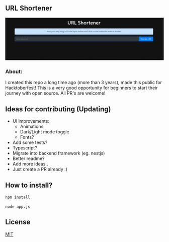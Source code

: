 ## URL Shortener

<div align="center">
<img src="/docs/gif.gif">
</div>

### About:

I created this repo a long time ago (more than 3 years), made this public for Hacktoberfest! This is a very good opportunity for beginners to start their journey with open source. All PR's are welcome!

## Ideas for contributing (Updating)

- UI improvements:
  - Animations
  - Dark/Light mode toggle
  - Fonts?
- Add some tests?
- Typescript?
- Migrate into backend framework (eg. nestjs)
- Better readme?
- Add more ideas..
- Just create a PR already :)

## How to install?

```
npm install
```

```
node app.js
```

## License

[MIT](https://choosealicense.com/licenses/)
